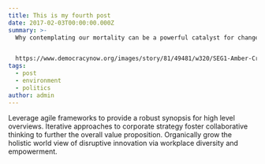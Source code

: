 ```yaml
---
title: This is my fourth post
date: 2017-02-03T00:00:00.000Z
summary: >-
  Why contemplating our mortality can be a powerful catalyst for change


  https://www.democracynow.org/images/story/81/49481/w320/SEG1-Amber-Crumb-Split.jpg
tags:
  - post
  - environment
  - politics
author: admin
---
```

Leverage agile frameworks to provide a robust synopsis for high level overviews. Iterative approaches to corporate strategy foster collaborative thinking to further the overall value proposition. Organically grow the holistic world view of disruptive innovation via workplace diversity and empowerment.
